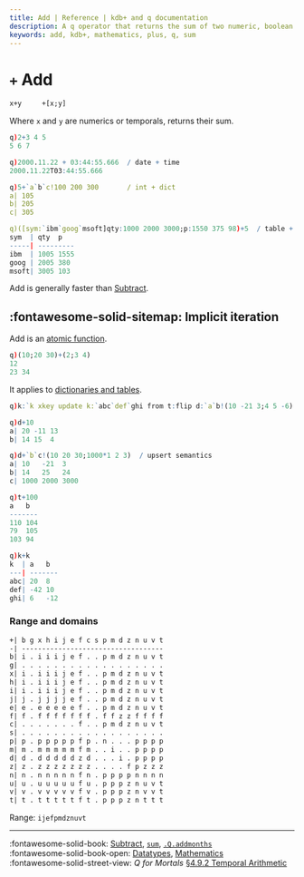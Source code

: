 ```yaml
---
title: Add | Reference | kdb+ and q documentation
description: A q operator that returns the sum of two numeric, boolean or temporal arguments
keywords: add, kdb+, mathematics, plus, q, sum
---
```

# `+` Add


```txt
x+y     +[x;y]
```

Where `x` and `y` are numerics or temporals, returns their 
sum.

```q
q)2+3 4 5
5 6 7

q)2000.11.22 + 03:44:55.666  / date + time
2000.11.22T03:44:55.666

q)5+`a`b`c!100 200 300       / int + dict
a| 105
b| 205
c| 305

q)([sym:`ibm`goog`msoft]qty:1000 2000 3000;p:1550 375 98)+5  / table + int
sym  | qty  p
-----| ---------
ibm  | 1005 1555
goog | 2005 380
msoft| 3005 103
```

Add is generally faster than [Subtract](subtract.md).


## :fontawesome-solid-sitemap: Implicit iteration

Add is an [atomic function](../basics/atomic.md).

```q
q)(10;20 30)+(2;3 4)
12
23 34
```

It applies to [dictionaries and tables](../basics/math.md#dictionaries-and-tables).

```q
q)k:`k xkey update k:`abc`def`ghi from t:flip d:`a`b!(10 -21 3;4 5 -6)

q)d+10
a| 20 -11 13
b| 14 15  4

q)d+`b`c!(10 20 30;1000*1 2 3)  / upsert semantics
a| 10   -21  3
b| 14   25   24
c| 1000 2000 3000

q)t+100
a   b
-------
110 104
79  105
103 94

q)k+k
k  | a   b
---| -------
abc| 20  8
def| -42 10
ghi| 6   -12
```


### Range and domains

```txt
+| b g x h i j e f c s p m d z n u v t
-| -----------------------------------
b| i . i i i j e f . . p m d z n u v t
g| . . . . . . . . . . . . . . . . . .
x| i . i i i j e f . . p m d z n u v t
h| i . i i i j e f . . p m d z n u v t
i| i . i i i j e f . . p m d z n u v t
j| j . j j j j e f . . p m d z n u v t
e| e . e e e e e f . . p m d z n u v t
f| f . f f f f f f f . f f z z f f f f
c| . . . . . . . f . . p m d z n u v t
s| . . . . . . . . . . . . . . . . . .
p| p . p p p p p f p . n . . . p p p p
m| m . m m m m m f m . . i . . p p p p
d| d . d d d d d z d . . . i . p p p p
z| z . z z z z z z z . . . . f p z z z
n| n . n n n n n f n . p p p p n n n n
u| u . u u u u u f u . p p p z n u v t
v| v . v v v v v f v . p p p z n v v t
t| t . t t t t t f t . p p p z n t t t
```

Range: `ijefpmdznuvt`

----
:fontawesome-solid-book:
[Subtract](subtract.md),
[`sum`](sum.md),
[`.Q.addmonths`](dotq.md#qaddmonths)
<br>
:fontawesome-solid-book-open:
[Datatypes](../basics/datatypes.md),
[Mathematics](../basics/math.md)
<br>
:fontawesome-solid-street-view:
_Q for Mortals_
[§4.9.2 Temporal Arithmetic](/q4m3/4_Operators/#492-temporal-arithmetic)

